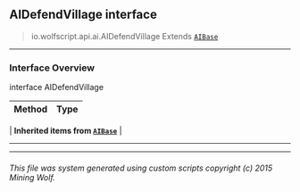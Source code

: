 ## AIDefendVillage __interface__

>io.wolfscript.api.ai.AIDefendVillage
>Extends [`AIBase`](AIBase.md)

---

### Interface Overview

interface AIDefendVillage

Method | Type   
--- | :--- 
 |
__Inherited items from [`AIBase`](AIBase.md)__ |





---



---


###### This file was system generated using custom scripts copyright (c) 2015 Mining Wolf.
	

